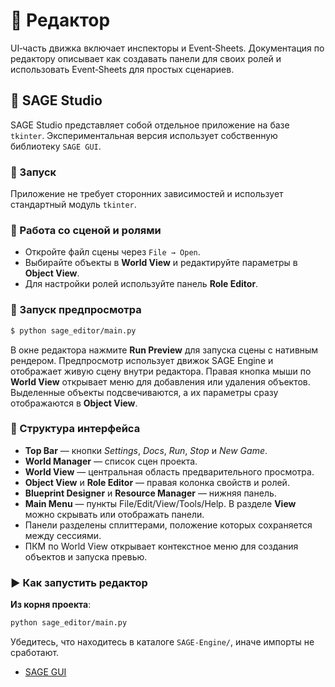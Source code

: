 # 📘 Редактор

UI‑часть движка включает инспекторы и Event‑Sheets. Документация по редактору описывает как создавать панели для своих ролей и использовать Event‑Sheets для простых сценариев.

## 🔹 SAGE Studio

SAGE Studio представляет собой отдельное приложение на базе `tkinter`.
Экспериментальная версия использует собственную библиотеку `SAGE GUI`.

### 🔸 Запуск

Приложение не требует сторонних зависимостей и использует стандартный модуль `tkinter`.

### 🔸 Работа со сценой и ролями
- Откройте файл сцены через `File → Open`.
- Выбирайте объекты в **World View** и редактируйте параметры в **Object View**.
- Для настройки ролей используйте панель **Role Editor**.

### 🔸 Запуск предпросмотра

```bash
$ python sage_editor/main.py
```

В окне редактора нажмите **Run Preview** для запуска сцены с нативным рендером.
Предпросмотр использует движок SAGE Engine и отображает живую сцену внутри редактора.
Правая кнопка мыши по **World View** открывает меню для добавления или удаления объектов.
Выделенные объекты подсвечиваются, а их параметры сразу отображаются в **Object View**.

### 🔸 Структура интерфейса

- **Top Bar** — кнопки *Settings*, *Docs*, *Run*, *Stop* и *New Game*.
- **World Manager** — список сцен проекта.
- **World View** — центральная область предварительного просмотра.
- **Object View** и **Role Editor** — правая колонка свойств и ролей.
- **Blueprint Designer** и **Resource Manager** — нижняя панель.
- **Main Menu** — пункты File/Edit/View/Tools/Help.
  В разделе **View** можно скрывать или отображать панели.
- Панели разделены сплиттерами, положение которых сохраняется между сессиями.
- ПКМ по World View открывает контекстное меню для создания объектов и запуска превью.

### ▶ Как запустить редактор

**Из корня проекта**:

```bash
python sage_editor/main.py
```

Убедитесь, что находитесь в каталоге `SAGE-Engine/`, иначе импорты не сработают.

- [SAGE GUI](sage_gui.md)
